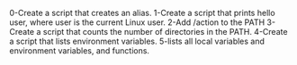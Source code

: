 0-Create a script that creates an alias.
1-Create a script that prints hello user, where user is the current Linux user.
2-Add /action to the PATH
3-Create a script that counts the number of directories in the PATH.
4-Create a script that lists environment variables.
5-lists all local variables and environment variables, and functions.
